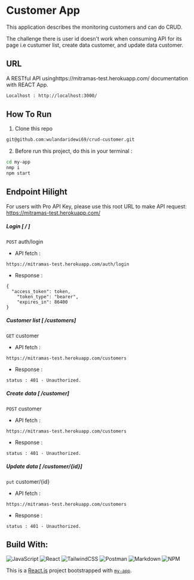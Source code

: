 # Customer App

This application describes the monitoring customers and can do CRUD.

The challenge there is user id doesn't work when consuming API for its page i.e custumer list, create data customer, and update data customer.

## URL

A RESTful API usinghttps://mitramas-test.herokuapp.com/ documentation with REACT App.

```bash
Localhost : http://localhost:3000/
```
## How To Run

1. Clone this repo
```bash
git@github.com:wulandaridewi69/crud-customer.git
```

2. Before run this project, do this in your terminal :
```bash
cd my-app 
nmp i
npm start
```

## Endpoint Hilight

For users with Pro API Key, please use this root URL to make API request: https://mitramas-test.herokuapp.com/

##### Login [ / ]
`POST` auth/login

- API fetch : 
```
https://mitramas-test.herokuapp.com/auth/login
```
- Response :
```
{
  "access_token": token,
    "token_type": "bearer",
    "expires_in": 86400
}
```
##### Customer list [ /customers]
`GET` customer

- API fetch : 
```
https://mitramas-test.herokuapp.com/customers
```
- Response :
```
status : 401 - Unauthorized.
```
##### Create data [ /customer]
`POST` customer

- API fetch : 
```
https://mitramas-test.herokuapp.com/customers
```
- Response :
```
status : 401 - Unauthorized.
```

##### Update data [ /customer/{id}]
`put` customer/{id}

- API fetch : 
```
https://mitramas-test.herokuapp.com/customers
```
- Response :
```
status : 401 - Unauthorized.
```

## Build With:

![JavaScript](https://img.shields.io/badge/javascript-%23323330.svg?style=for-the-badge&logo=javascript&logoColor=%23F7DF1E)  ![React](https://img.shields.io/badge/react-%2320232a.svg?style=for-the-badge&logo=react&logoColor=%2361DAFB) ![TailwindCSS](https://img.shields.io/badge/tailwindcss-%2338B2AC.svg?style=for-the-badge&logo=tailwind-css&logoColor=white) ![Postman](https://img.shields.io/badge/Postman-FF6C37?style=for-the-badge&logo=postman&logoColor=white)  ![Markdown](https://img.shields.io/badge/markdown-%23000000.svg?style=for-the-badge&logo=markdown&logoColor=white)  ![NPM](https://img.shields.io/badge/NPM-%23000000.svg?style=for-the-badge&logo=npm&logoColor=white)

This is a [React.js](https://reactjs.org/) project bootstrapped with [`my-app`](https://github.com/vercel/next.js/tree/canary/packages/my-app).
